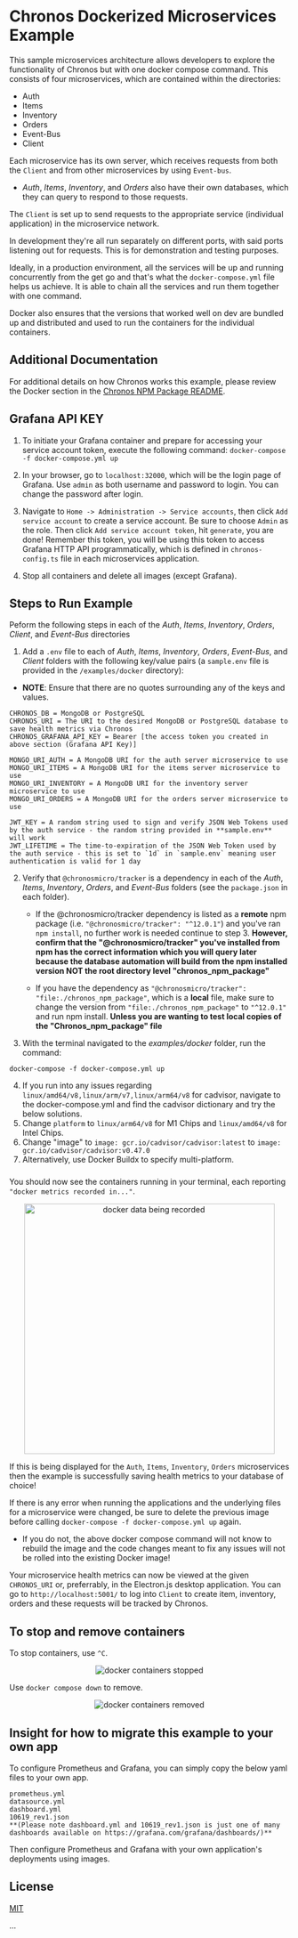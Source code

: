 # Chronos Dockerized Microservices Example

This sample microservices architecture allows developers to explore the functionality of Chronos but with one docker compose command. This consists of four microservices, which are contained within the directories:

- Auth
- Items
- Inventory
- Orders
- Event-Bus
- Client

Each microservice has its own server, which receives requests from both the `Client` and from other microservices by using `Event-bus`.

- _Auth_, _Items_, _Inventory_, and _Orders_ also have their own databases, which they can query to respond to those requests.

The `Client` is set up to send requests to the appropriate service (individual application) in the microservice network.

In development they're all run separately on different ports, with said ports listening out for requests. This is for demonstration and testing purposes.

Ideally, in a production environment, all the services will be up and running concurrently from the get go and that's what the `docker-compose.yml` file helps us achieve. It is able to chain all the services and run them together with one command.

Docker also ensures that the versions that worked well on dev are bundled up and distributed and used to run the containers for the individual containers.

## Additional Documentation

For additional details on how Chronos works this example, please review the Docker section in the [Chronos NPM Package README](../../chronos_npm_package/README.md).

## Grafana API KEY

1. To initiate your Grafana container and prepare for accessing your service account token, execute the following command: `docker-compose -f docker-compose.yml up`

2. In your browser, go to `localhost:32000`, which will be the login page of Grafana. Use `admin` as both username and password to login. You can change the password after login.

3. Navigate to `Home -> Administration -> Service accounts`, then click `Add service account` to create a service account. Be sure to choose `Admin` as the role. Then click `Add service account token`, hit `generate`, you are done! Remember this token, you will be using this token to access Grafana HTTP API programmatically, which is defined in `chronos-config.ts` file in each microservices application.

4. Stop all containers and delete all images (except Grafana).

## Steps to Run Example

Peform the following steps in each of the _Auth_, _Items_, _Inventory_, _Orders_, _Client_, and _Event-Bus_ directories

1. Add a `.env` file to each of _Auth_, _Items_, _Inventory_, _Orders_, _Event-Bus_, and _Client_ folders with the following key/value pairs (a `sample.env` file is provided in the `/examples/docker` directory):

- **NOTE**: Ensure that there are no quotes surrounding any of the keys and values.

```
CHRONOS_DB = MongoDB or PostgreSQL
CHRONOS_URI = The URI to the desired MongoDB or PostgreSQL database to save health metrics via Chronos
CHRONOS_GRAFANA_API_KEY = Bearer [the access token you created in above section (Grafana API Key)]

MONGO_URI_AUTH = A MongoDB URI for the auth server microservice to use
MONGO_URI_ITEMS = A MongoDB URI for the items server microservice to use
MONGO_URI_INVENTORY = A MongoDB URI for the inventory server microservice to use
MONGO_URI_ORDERS = A MongoDB URI for the orders server microservice to use

JWT_KEY = A random string used to sign and verify JSON Web Tokens used by the auth service - the random string provided in **sample.env** will work
JWT_LIFETIME = The time-to-expiration of the JSON Web Token used by the auth service - this is set to `1d` in `sample.env` meaning user authentication is valid for 1 day
```

2.  Verify that `@chronosmicro/tracker` is a dependency in each of the _Auth_, _Items_, _Inventory_, _Orders_, and _Event-Bus_ folders (see the `package.json` in each folder).

    - If the @chronosmicro/tracker dependency is listed as a **remote** npm package (i.e. `"@chronosmicro/tracker": "^12.0.1"`) and you've ran `npm install`, no further work is needed continue to step 3. **However, confirm that the "@chronosmicro/tracker" you've installed from npm has the correct information which you will query later because the database automation will build from the npm installed version NOT the root directory level "chronos_npm_package"**

    - If you have the dependency as `"@chronosmicro/tracker": "file:./chronos_npm_package"`, which is a **local** file, make sure to change the version from `"file:./chronos_npm_package"` to `"^12.0.1"` and run npm install. **Unless you are wanting to test local copies of the "Chronos_npm_package" file**

3.  With the terminal navigated to the _examples/docker_ folder, run the command:

```
docker-compose -f docker-compose.yml up
```

4. If you run into any issues regarding `linux/amd64/v8,linux/arm/v7,linux/arm64/v8` for cadvisor, navigate to the docker-compose.yml and find the cadvisor dictionary and try the below solutions.
1. Change `platform` to `linux/arm64/v8` for M1 Chips and `linux/amd64/v8` for Intel Chips.
1. Change "image" to `image: gcr.io/cadvisor/cadvisor:latest` to `image: gcr.io/cadvisor/cadvisor:v0.47.0`
1. Alternatively, use Docker Buildx to specify multi-platform.

###

You should now see the containers running in your terminal, each reporting `"docker metrics recorded in..."`.

<p align="center">
  <img alt="docker data being recorded" src="../../assets/docker_example_logs.png" width="450">
</p>

If this is being displayed for the `Auth`, `Items`, `Inventory`, `Orders` microservices then the example is successfully saving health metrics to your database of choice!

If there is any error when running the applications and the underlying files for a microservice were changed, be sure to delete the previous image before calling `docker-compose -f docker-compose.yml up` again.

- If you do not, the above docker compose command will not know to rebuild the image and the code changes meant to fix any issues will not be rolled into the existing Docker image!

Your microservice health metrics can now be viewed at the given `CHRONOS_URI` or, preferrably, in the Electron.js desktop application. You can go to `http://localhost:5001/` to log into `Client` to create item, inventory, orders and these requests will be tracked by Chronos.

## To stop and remove containers

To stop containers, use `^C`.

<p align="center">
  <img alt="docker containers stopped" src="../../assets/examples_docker_stop.png">
</p>

Use `docker compose down` to remove.

<p align="center">
  <img alt="docker containers removed" src="../../assets/examples_docker_removed.png">
</p>

## Insight for how to migrate this example to your own app

To configure Prometheus and Grafana, you can simply copy the below yaml files to your own app.

```
prometheus.yml
datasource.yml
dashboard.yml
10619_rev1.json
**(Please note dashboard.yml and 10619_rev1.json is just one of many dashboards available on https://grafana.com/grafana/dashboards/)**
```

Then configure Prometheus and Grafana with your own application's deployments using images.

## License

[MIT](https://github.com/oslabs-beta/Chronos/blob/master/LICENSE.md)

...
